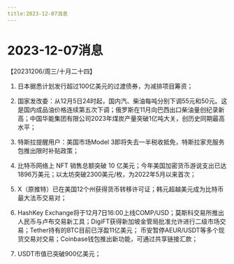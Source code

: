 ```yaml
---
title:2023-12-07消息
---
```

# 2023-12-07消息
【20231206/周三/十月二十四】
1. 日本据悉计划发行超过100亿美元的过渡债券，为减排项目筹资；

2. 国家发改委：从12月5日24时起，国内汽、柴油每吨分别下调55元和50元。这是国内成品油价格连续第五次下调；俄罗斯在11月向巴西出口柴油量创纪录新高；中国华能集团有限公司2023年煤炭产量突破1亿吨大关，创历史同期最高水平；

3. 特斯拉提醒用户：美国市场Model 3即将失去一半税收抵免，特斯拉家充服务包推出限时补贴政策；

4. 比特币网络上 NFT 销售总额突破 10 亿美元；今年美国加密货币游说支出已达1896万美元；以太坊突破2300美元/枚，为2022年5月以来首次；

5. X（原推特）已在美国12个州获得货币转移许可证；韩元超越美元成为比特币最大法币交易对；

6. HashKey Exchange将于12月7日16:00上线COMP/USD；莫斯科交易所推出人民币与卢布交易新工具；DigiFT获得新加坡金管局批准允许进行二级市场交易；Tether持有的BTC目前已浮盈11亿美元；
币安暂停AEUR/USDT等多个现货交易对交易；Coinbase钱包推出新功能，可通过共享链接汇款；

7. USDT市值已突破900亿美元；